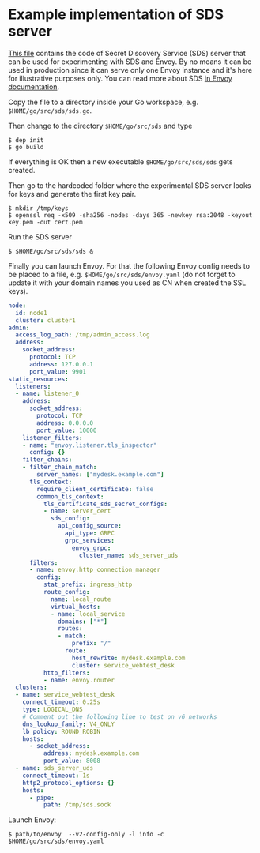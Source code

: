 Example implementation of SDS server
====================================

[This file](./sds.go) contains the code of Secret Discovery Service
(SDS) server that can be used for experimenting with SDS and Envoy. By
no means it can be used in production since it can serve only one Envoy
instance and it's here for illustrative purposes only.  You can read
more about SDS [in Envoy
documentation](https://www.envoyproxy.io/docs/envoy/latest/configuration/secret).

Copy the file to a directory inside your Go workspace, e.g. `$HOME/go/src/sds/sds.go`.

Then change to the directory `$HOME/go/src/sds` and type
```
$ dep init
$ go build
```

If everything is OK then a new executable `$HOME/go/src/sds/sds` gets created.

Then go to the hardcoded folder where the experimental SDS server looks for keys
and generate the first key pair.

```
$ mkdir /tmp/keys
$ openssl req -x509 -sha256 -nodes -days 365 -newkey rsa:2048 -keyout key.pem -out cert.pem
```

Run the SDS server

```
$ $HOME/go/src/sds/sds &
```

Finally you can launch Envoy. For that the following Envoy config needs to be
placed to a file, e.g. `$HOME/go/src/sds/envoy.yaml` (do not forget to update it with
your domain names you used as CN when created the SSL keys).

```yaml
node:
  id: node1
  cluster: cluster1
admin:
  access_log_path: /tmp/admin_access.log
  address:
    socket_address:
      protocol: TCP
      address: 127.0.0.1
      port_value: 9901
static_resources:
  listeners:
  - name: listener_0
    address:
      socket_address:
        protocol: TCP
        address: 0.0.0.0
        port_value: 10000
    listener_filters:
    - name: "envoy.listener.tls_inspector"
      config: {}
    filter_chains:
    - filter_chain_match:
        server_names: ["mydesk.example.com"]
      tls_context:
        require_client_certificate: false
        common_tls_context:
          tls_certificate_sds_secret_configs:
          - name: server_cert
            sds_config:
              api_config_source:
                api_type: GRPC
                grpc_services:
                  envoy_grpc:
                    cluster_name: sds_server_uds
      filters:
      - name: envoy.http_connection_manager
        config:
          stat_prefix: ingress_http
          route_config:
            name: local_route
            virtual_hosts:
            - name: local_service
              domains: ["*"]
              routes:
              - match:
                  prefix: "/"
                route:
                  host_rewrite: mydesk.example.com
                  cluster: service_webtest_desk
          http_filters:
          - name: envoy.router
  clusters:
  - name: service_webtest_desk
    connect_timeout: 0.25s
    type: LOGICAL_DNS
    # Comment out the following line to test on v6 networks
    dns_lookup_family: V4_ONLY
    lb_policy: ROUND_ROBIN
    hosts:
      - socket_address:
          address: mydesk.example.com
          port_value: 8008
  - name: sds_server_uds
    connect_timeout: 1s
    http2_protocol_options: {}
    hosts:
      - pipe:
          path: /tmp/sds.sock

```

Launch Envoy:

```
$ path/to/envoy  --v2-config-only -l info -c $HOME/go/src/sds/envoy.yaml
```
